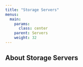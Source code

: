 ```yaml
---
title: "Storage Servers"
menus: 
  main:
    params:
      class: center
    parent: Servers
    weight: 32
---
```


## About Storage Servers
